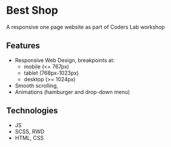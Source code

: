 # Best Shop
A responsive one page website as part of Coders Lab workshop

## Features

- Responsive Web Design, breakpoints at:
  - mobile (<= 767px)
  - tablet (768px-1023px)
  - desktop (>= 1024px)
- Smooth scrolling,
- Animations (hamburger and drop-down menu)

## Technologies

- JS
- SCSS, RWD
- HTML, CSS

